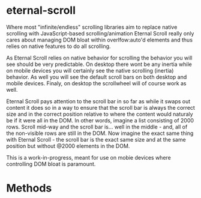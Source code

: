 # eternal-scroll

Where most "infinite/endless" scrolling libraries aim to replace native scrolling with JavaScript-based scrolling/animation Eternal Scroll really only cares about managing DOM bloat within overlfow:auto'd elements and thus relies on native features to do all scrolling.

As Eternal Scroll relies on native behavior for scrolling the behavior you will see should be very predictable. On desktop there wont be any inertia while on mobile devices you will certainly see the native scrolling (inertia) behavior. As well you will see the default scroll bars on both desktop and mobile devices. Finaly, on desktop the scrollwheel will of course work as well.

Eternal Scroll pays attention to the scroll bar in so far as while it swaps out content it does so in a way to ensure that the scroll bar is always the correct size and in the correct position relative to where the content would naturaly be if it were all in the DOM. In other words, imagine a list consisting of 2000 rows. Scroll mid-way and the scroll bar is... well in the middle - and, all of the non-visible rows are still in the DOM. Now imagine the exact same thing with Eternal Scroll - the scroll bar is the exact same size and at the same position but without @2000 elements in the DOM.

This is a work-in-progress, meant for use on mobie devices where controlling DOM bloat is paramount.

# Methods



